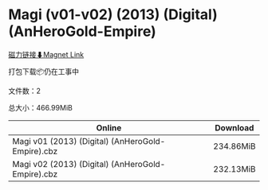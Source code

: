 # Magi (v01-v02) (2013) (Digital) (AnHeroGold-Empire)

[磁力链接⬇Magnet Link](magnet:?xt=urn:btih:af07226c33beaf070e43b57f51b772e43753c270&dn=Magi%20%28v01-v02%29%20%282013%29%20%28Digital%29%20%28AnHeroGold-Empire%29)

打包下载📦仍在工事中

文件数：2

总大小：466.99MiB

Online | Download
--- | ---
Magi v01 (2013) (Digital) (AnHeroGold-Empire).cbz | 234.86MiB
Magi v02 (2013) (Digital) (AnHeroGold-Empire).cbz | 232.13MiB
